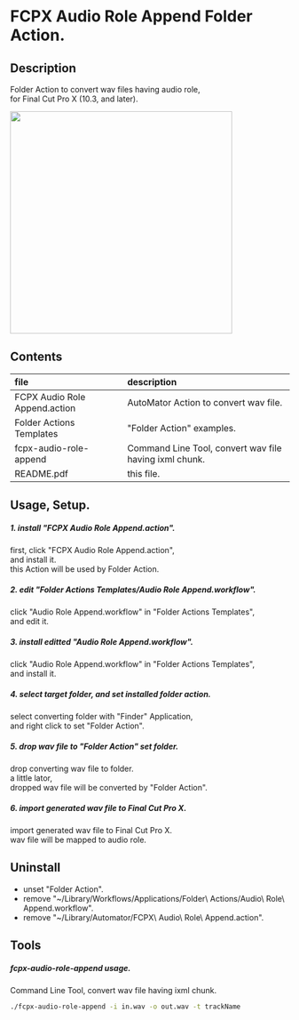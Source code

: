 # FCPX Audio Role Append Folder Action.

## Description
Folder Action to convert wav files having audio role,  
for Final Cut Pro X (10.3, and later).  

<img class="border" src="https://raw.githubusercontent.com/taku-o/fcpx-audio-role-workflow/master/images/folder-action-mini.gif" width="400">

## Contents
| file                          | description                                            |
| :---------------------------- | :----------------------------------------------------- |
| FCPX Audio Role Append.action | AutoMator Action to convert wav file.                  |
| Folder Actions Templates      | "Folder Action" examples.                              |
| fcpx-audio-role-append        | Command Line Tool, convert wav file having ixml chunk. |
| README.pdf                    | this file.                                             |

## Usage, Setup.
##### 1. install "FCPX Audio Role Append.action".
first, click "FCPX Audio Role Append.action",  
and install it.  
this Action will be used by Folder Action.  

##### 2. edit "Folder Actions Templates/Audio Role Append.workflow".
click "Audio Role Append.workflow" in "Folder Actions Templates",  
and edit it.  

##### 3. install editted "Audio Role Append.workflow".
click "Audio Role Append.workflow" in "Folder Actions Templates",  
and install it.  

##### 4. select target folder, and set installed folder action.
select converting folder with "Finder" Application,  
and right click to set "Folder Action".  

##### 5. drop wav file to "Folder Action" set folder.
drop converting wav file to folder.  
a little lator,  
dropped wav file will be converted by "Folder Action".  

##### 6. import generated wav file to Final Cut Pro X.
import generated wav file to Final Cut Pro X.  
wav file will be mapped to audio role.  

## Uninstall
- unset "Folder Action".
- remove "~/Library/Workflows/Applications/Folder\ Actions/Audio\ Role\ Append.workflow".
- remove "~/Library/Automator/FCPX\ Audio\ Role\ Append.action".

## Tools
##### fcpx-audio-role-append usage.
Command Line Tool, convert wav file having ixml chunk.

```sh
./fcpx-audio-role-append -i in.wav -o out.wav -t trackName
```

